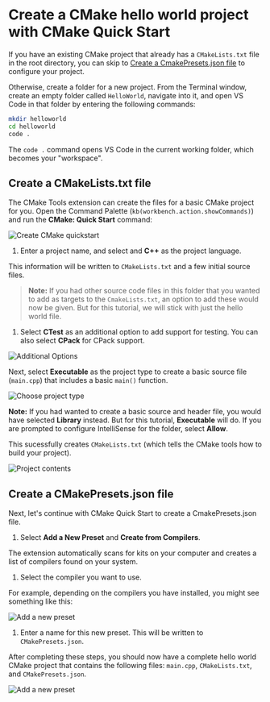 # Create a CMake hello world project with CMake Quick Start

If you have an existing CMake project that already has a `CMakeLists.txt` file in the root directory, you can skip to [Create a CmakePresets.json file](#Create-a-CMakePresets.json-file) to configure your project.

Otherwise, create a folder for a new project. From the Terminal window, create an empty folder called `HelloWorld`, navigate into it, and open VS Code in that folder by entering the following commands:

```bash
mkdir helloworld
cd helloworld
code .
```
The ```code .``` command opens VS Code in the current working folder, which becomes your "workspace".

## Create a CMakeLists.txt file

The CMake Tools extension can create the files for a basic CMake project for you. Open the Command Palette (`kb(workbench.action.showCommands)`) and run the **CMake: Quick Start** command:

  ![Create CMake quickstart](images/cpp/cmake-quickstart-command-palette.png)

1. Enter a project name, and select and **C++** as the project language.

  This information will be written to `CMakeLists.txt` and a few initial source files.

  > **Note:** If you had other source code files in this folder that you wanted to add as targets to the `CmakeLists.txt`, an option to add these would now be given. But for this tutorial, we will stick with just the hello world file.

1. Select **CTest** as an additional option to add support for testing. You can also select **CPack** for CPack support.

![Additional Options](images/cpp/cmake-quickstart-options.png)

Next, select **Executable** as the project type to create a basic source file (`main.cpp`) that includes a basic `main()` function.

![Choose project type](images/cpp/cmake-choose-type.png)

**Note:** If you had wanted to create a basic source and header file, you would have selected **Library** instead. But for this tutorial, **Executable** will do. If you are prompted to configure IntelliSense for the folder, select **Allow**.

This sucessfully creates `CMakeLists.txt` (which tells the CMake tools how to build your project).

![Project contents](images/cpp/cmake-quickstart-cmakelists.png)

## Create a CMakePresets.json file

Next, let's continue with CMake Quick Start to create a CmakePresets.json file.

1. Select **Add a New Preset** and **Create from Compilers**.

  The extension automatically scans for kits on your computer and creates a list of compilers found on your system.

1. Select the compiler you want to use.

  For example, depending on the compilers you have installed, you might see something like this:

  ![Add a new preset](images/cpp/cmake-quickstart-selectkit.png)

1. Enter a name for this new preset. This will be written to `CMakePresets.json`.

After completing these steps, you should now have a complete hello world CMake project that contains the following files: `main.cpp`, `CMakeLists.txt`, and `CMakePresets.json`.

![Add a new preset](images/cpp/cmake-quickstart-projcontents.png)
